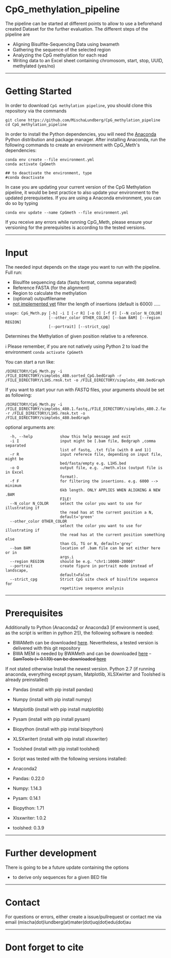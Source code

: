 # CpG_methylation_pipeline

The pipeline can be started at different points to allow to use a beforehand created Dataset for the further evaluation.
The different steps of the pipeline are
- Aligning Bisulfite-Sequencing Data using bwameth
- Gathering the sequence of the selected region
- Analyzing the CpG methylation for each read
- Writing data to an Excel sheet containing chromosom, start, stop, UUID, methylated (yes/no)

---

# Getting Started
In order to download `CpG methylation pipeline`, you should clone this repository via the commands
```  
git clone https://github.com/MischaLundberg/CpG_methylation_pipeline
cd CpG_methylation_pipeline
```

In order to install the Python dependencies, you will need the [Anaconda](https://store.continuum.io/cshop/anaconda/) Python distribution and package manager. After installing Anaconda, run the following commands to create an environment with CpG_Meth's dependencies:

```
conda env create --file environment.yml
conda activate CpGmeth

## to deactivate the environment, type
#conda deactivate
```

In case you are updating your current version of the CpG Methylation pipeline, it would be best practice to also update your environment to the updated prerequisetes.
If you are using a Anaconda environment, you can do so by typing
```
conda env update --name CpGmeth --file environment.yml
```


If you receive any errors while running CpG_Meth, please ensure your versioning for the prerequisites is according to the tested versions.

---

# Input
The needed input depends on the stage you want to run with the pipeline.
Full run:
- Bisulfite sequencing data (fastq format, comma separated)
- Reference FASTA (for the alignment)
- Region to calculate the methylation
- (optional) outputfilename
- [not implemented yet](optional) filter the length of insertions (default is 6000)
.....

```
usage: CpG_Meth.py [-h] -i I [-r R] [-o O] [-f F] [--N_color N_COLOR]
                   [--other_color OTHER_COLOR] [--bam BAM] [--region REGION]
                   [--portrait] [--strict_cpg]
```

Determines the Methylation of given position relative to a reference. 

:information_source: Please remember, if you are not natively using Python 2 to load the environment ```conda activate CpGmeth```

You can start a run like: 
```
/DIRECTORY/CpG_Meth.py -i /FILE_DIRECTORY/simplebs_480.sorted_CpG.bedGraph -r /FILE_DIRECTORY/L1HS.rmsk.txt -o /FILE_DIRECTORY/simplebs_480.bedGraph
```

If you want to start your run with *FASTQ* files, your arguments should be set as following:
```
/DIRECTORY/CpG_Meth.py -i /FILE_DIRECTORY/simplebs_480.1.fastq,/FILE_DIRECTORY/simplebs_480.2.fastq -r /FILE_DIRECTORY/L1HS.rmsk.txt -o /FILE_DIRECTORY/simplebs_480.bedGraph
```


optional arguments are:
```
  -h, --help            show this help message and exit
  -i I                  input might be [.bam file, Bedgraph ,comma separated
                        list of fastq, .txt file (with 0 and 1)]
  -r R                  input referece file, depending on input file, might be
                        bed/fasta/empty e.g. L1HS.bed
  -o O                  output file, e.g. ./meth.xlsx (output file is in Excel
                        format).
  -f F                  for filtering the insertions. e.g. 6000 --> minimum
                        6kb length. ONLY APPLIES WHEN ALIGNING A NEW .BAM
                        FILE!
  --N_color N_COLOR     select the color you want to use for illustrating if
                        the read has at the current position a N,
                        default='green'
  --other_color OTHER_COLOR
                        select the color you want to use for illustrating if
                        the read has at the current position something else
                        than CG, TG or N, default='grey'
  --bam BAM             location of .bam file can be set either here or in
                        args.i
  --region REGION       should be e.g. "chr1:10000-20000"
  --portrait            create figure in portrait mode instead of landscape,
                        default=False
  --strict_cpg          Strict CpG site check of bisulfite sequence for
                        repetitive sequence analysis
```

---

# Prerequisites

Additionally to Python (Anaconda2 or Anaconda3 [if environment is used, as the script is written in python 2!]), the following software is needed:
- BWAMeth can be downloaded [here](https://github.com/brentp/bwa-meth). Nevertheless, a tested version is delivered with this git repository
- BWA MEM is needed by BWAMeth and can be downloaded [here](http://bio-bwa.sourceforge.net/)
~~- SamTools (> 0.1.19) can be downloaded [here](https://github.com/samtools/samtools/releases/download/1.9/samtools-1.9.tar.bz2)~~

If not stated otherwise Install the newest version.
Python 2.7 (if running anaconda, everything except pysam, Matplotlib, XLSXwirter and Toolshed is already preinstalled)
- Pandas (install with pip install pandas)
- Numpy (install with pip install numpy)
- Matplotlib (install with pip install matplotlib)
- Pysam (install with pip install pysam)
- Biopython (install with pip instal biopython)
- XLSXwritert (install with pip install xlsxwriter)
- Toolshed (install with pip install toolshed)

- Script was tested with the following versions installed:
 - Anaconda2 
 - Pandas: 0.22.0
 - Numpy: 1.14.3
 - Pysam: 0.14.1
 - Biopython: 1.71
 - Xlsxwriter: 1.0.2
 - toolshed: 0.3.9

---

# Further development
There is going to be a future update containing the options
- to derive only sequences for a given BED file

---

# Contact
For questions or errors, either create a issue/pullrequest or contact me via email (mischa(dot)lundberg(at)mater(dot)uq(dot)edu(dot)au

---

# Dont forget to cite
